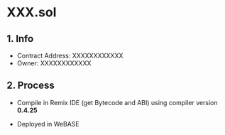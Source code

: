 # XXX.sol

## 1. Info

* Contract Address: XXXXXXXXXXXX
* Owner: XXXXXXXXXXXX

## 2. Process

* Compile in Remix IDE (get Bytecode and ABI) using compiler version **0.4.25**

* Deployed in WeBASE

  
